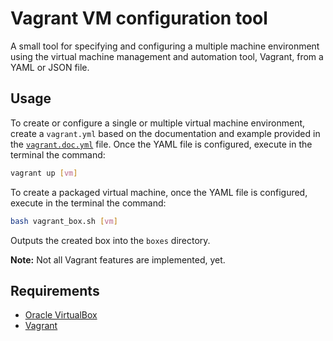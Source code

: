 # Vagrant VM configuration tool

A small tool for specifying and configuring a multiple machine
environment using the virtual machine management and
automation tool, Vagrant, from a YAML or JSON file.

## Usage

To create or configure a single or multiple virtual machine
environment, create a `vagrant.yml` based on the documentation and example
provided in the [`vagrant.doc.yml`](vagrant.doc.yml) file. Once the YAML file
is configured, execute in the terminal the command:

```bash
vagrant up [vm]
```

To create a packaged virtual machine, once the YAML file is configured,
execute in the terminal the command:

```bash
bash vagrant_box.sh [vm]
```

Outputs the created box into the `boxes` directory.

**Note:** Not all Vagrant features are implemented, yet.

## Requirements

* [Oracle VirtualBox](https://www.virtualbox.org)
* [Vagrant](https://www.vagrantup.com/)
